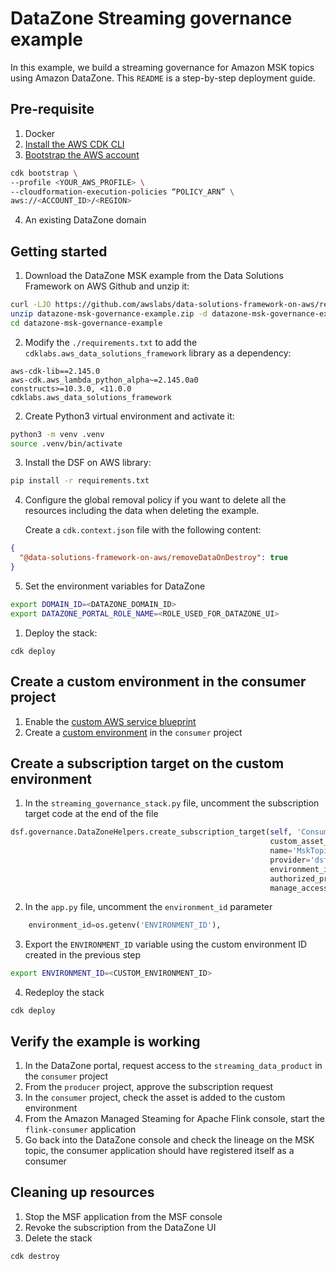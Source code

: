 # DataZone Streaming governance example 

In this example, we build a streaming governance for Amazon MSK topics using Amazon DataZone. This `README` is a step-by-step deployment guide.

## Pre-requisite

1. Docker
2. [Install the AWS CDK CLI](https://docs.aws.amazon.com/cdk/v2/guide/getting_started.html#getting_started_install)
3. [Bootstrap the AWS account](https://docs.aws.amazon.com/cdk/v2/guide/bootstrapping.html)

```bash
cdk bootstrap \
--profile <YOUR_AWS_PROFILE> \
--cloudformation-execution-policies “POLICY_ARN” \
aws://<ACCOUNT_ID>/<REGION>
```

4. An existing DataZone domain

## Getting started

1. Download the DataZone MSK example from the Data Solutions Framework on AWS Github and unzip it:

```bash
curl -LJO https://github.com/awslabs/data-solutions-framework-on-aws/releases/latest/download/datazone-msk-governance-example.zip
unzip datazone-msk-governance-example.zip -d datazone-msk-governance-example
cd datazone-msk-governance-example
```

2. Modify the `./requirements.txt` to add the `cdklabs.aws_data_solutions_framework` library as a dependency:

```
aws-cdk-lib==2.145.0
aws-cdk.aws_lambda_python_alpha~=2.145.0a0
constructs>=10.3.0, <11.0.0
cdklabs.aws_data_solutions_framework
```

2. Create Python3 virtual environment and activate it:

```bash
python3 -m venv .venv 
source .venv/bin/activate 
```

3. Install the DSF on AWS library:

```bash
pip install -r requirements.txt 
```

4. Configure the global removal policy if you want to delete all the resources including the data when deleting the example.


   Create a `cdk.context.json` file with the following content:

```json
{
  "@data-solutions-framework-on-aws/removeDataOnDestroy": true
}
```
   
5. Set the environment variables for DataZone

```bash
export DOMAIN_ID=<DATAZONE_DOMAIN_ID>
export DATAZONE_PORTAL_ROLE_NAME=<ROLE_USED_FOR_DATAZONE_UI> 
```

1. Deploy the stack:

```
cdk deploy
```

## Create a custom environment in the consumer project

1. Enable the [custom AWS service blueprint](https://docs.aws.amazon.com/datazone/latest/userguide/enable-custom-blueprint.html)
2. Create a [custom environment](https://docs.aws.amazon.com/datazone/latest/userguide/create-custom-environment.html) in the `consumer` project

## Create a subscription target on the custom environment

1. In the `streaming_governance_stack.py` file, uncomment the subscription target code at the end of the file

```python
dsf.governance.DataZoneHelpers.create_subscription_target(self, 'ConsumerSubscriptionTarget',
                                                          custom_asset_type=msk_asset_type.msk_custom_asset_type,
                                                          name='MskTopicsTarget',
                                                          provider='dsf',
                                                          environment_id=environment_id,
                                                          authorized_principals=[consumer_role],
                                                          manage_access_role=datazone_portal_role)
```

2. In the `app.py` file, uncomment the `environment_id` parameter

```python
    environment_id=os.getenv('ENVIRONMENT_ID'),
```

3. Export the `ENVIRONMENT_ID` variable using the custom environment ID created in the previous step

```bash
export ENVIRONMENT_ID=<CUSTOM_ENVIRONMENT_ID>
```

4. Redeploy the stack

```
cdk deploy
```

## Verify the example is working

1. In the DataZone portal, request access to the `streaming_data_product` in the `consumer` project
2. From the `producer` project, approve the subscription request
3. In the `consumer` project, check the asset is added to the custom environment
4. From the Amazon Managed Steaming for Apache Flink console, start the `flink-consumer` application
5. Go back into the DataZone console and check the lineage on the MSK topic, the consumer application should have registered itself as a consumer

## Cleaning up resources 

1. Stop the MSF application from the MSF console
2. Revoke the subscription from the DataZone UI
3. Delete the stack
   
```
cdk destroy
```